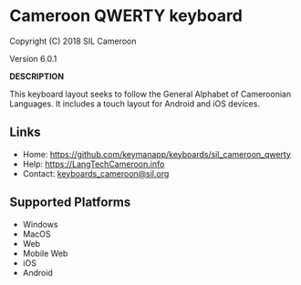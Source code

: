 ﻿Cameroon QWERTY keyboard
=====================

Copyright (C) 2018 SIL Cameroon

Version 6.0.1

__DESCRIPTION__

This keyboard layout seeks to follow the General Alphabet of Cameroonian Languages. It includes
a touch layout for Android and iOS devices. 

Links
-----

 * Home:     <https://github.com/keymanapp/keyboards/sil_cameroon_qwerty>
 * Help:     <https://LangTechCameroon.info>
 * Contact:  <keyboards_cameroon@sil.org>

Supported Platforms
-------------------
 * Windows
 * MacOS
 * Web
 * Mobile Web
 * iOS
 * Android

